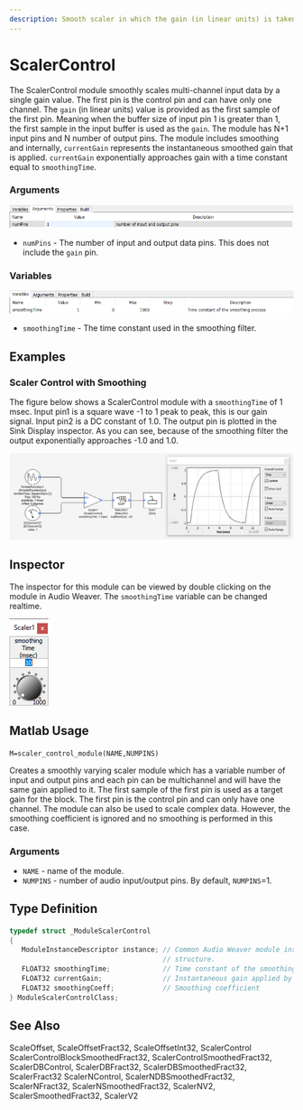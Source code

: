 ```yaml
---
description: Smooth scaler in which the gain (in linear units) is taken from an input pin
---
```


# ScalerControl

The ScalerControl module smoothly scales multi-channel input data by a single gain value. The first pin is the control pin and can have only one channel. The `gain` \(in linear units\) value is provided as the first sample of the first pin. Meaning when the buffer size of input pin 1 is greater than 1, the first sample in the input buffer is used as the `gain`. The module has N+1 input pins and N number of output pins. The module includes smoothing and internally, `currentGain` represents the instantaneous smoothed gain that is applied. `currentGain` exponentially approaches gain with a time constant equal to `smoothingTime`.

### Arguments

![](../../../.gitbook/assets/0%20%2833%29.png)

* `numPins` - The number of input and output data pins. This does not include the `gain` pin.

### Variables

![](../../../.gitbook/assets/1%20%2825%29.png)

* `smoothingTime` - The time constant used in the smoothing filter.

## Examples

### Scaler Control with Smoothing

The figure below shows a ScalerControl module with a `smoothingTime` of 1 msec. Input pin1 is a square wave -1 to 1 peak to peak, this is our gain signal. Input pin2 is a DC constant of 1.0. The output pin is plotted in the Sink Display inspector. As you can see, because of the smoothing filter the output exponentially approaches -1.0 and 1.0.

![](../../../.gitbook/assets/2%20%2824%29.png)

## Inspector

The inspector for this module can be viewed by double clicking on the module in Audio Weaver. The `smoothingTime` variable can be changed realtime.

![](../../../.gitbook/assets/3%20%2823%29.png)

## Matlab Usage

`M=scaler_control_module(NAME,NUMPINS)`

Creates a smoothly varying scaler module which has a variable number of input and output pins and each pin can be multichannel and will have the same gain applied to it. The first sample of the first pin is used as a target gain for the block. The first pin is the control pin and can only have one channel. The module can also be used to scale complex data. However, the smoothing coefficient is ignored and no smoothing is performed in this case.

### Arguments

* `NAME` - name of the module.
* `NUMPINS` - number of audio input/output pins. By default, `NUMPINS`=1.

## Type Definition

```cpp
typedef struct _ModuleScalerControl
{
   ModuleInstanceDescriptor instance; // Common Audio Weaver module instance
                                      // structure.
   FLOAT32 smoothingTime;             // Time constant of the smoothing process
   FLOAT32 currentGain;               // Instantaneous gain applied by the module.
   FLOAT32 smoothingCoeff;            // Smoothing coefficient
} ModuleScalerControlClass;
```

## See Also

ScaleOffset, ScaleOffsetFract32, ScaleOffsetInt32, ScalerControl ScalerControlBlockSmoothedFract32, ScalerControlSmoothedFract32, ScalerDBControl, ScalerDBFract32, ScalerDBSmoothedFract32, ScalerFract32 ScalerNControl, ScalerNDBSmoothedFract32, ScalerNFract32, ScalerNSmoothedFract32, ScalerNV2, ScalerSmoothedFract32, ScalerV2

